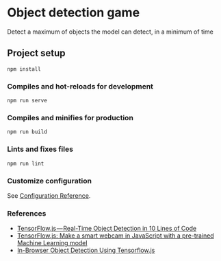 # Object detection game

Detect a maximum of objects the model can detect, in a minimum of time

## Project setup

```
npm install
```

### Compiles and hot-reloads for development

```
npm run serve
```

### Compiles and minifies for production

```
npm run build
```

### Lints and fixes files

```
npm run lint
```

### Customize configuration

See [Configuration Reference](https://cli.vuejs.org/config/).

### References

- [TensorFlow.js — Real-Time Object Detection in 10 Lines of Code](https://hackernoon.com/tensorflow-js-real-time-object-detection-in-10-lines-of-code-baf15dfb95b2)
- [TensorFlow.js: Make a smart webcam in JavaScript with a pre-trained Machine Learning model](https://codelabs.developers.google.com/codelabs/tensorflowjs-object-detection/#0)
- [In-Browser Object Detection Using Tensorflow.js](https://nanonets.com/blog/object-detection-tensorflow-js/)